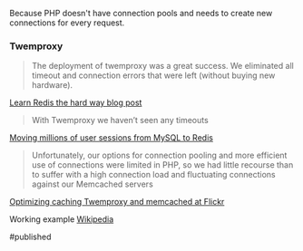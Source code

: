 Because PHP doesn't have connection pools and needs to create new connections for every request.

### Twemproxy

> The deployment of twemproxy was a great success. We eliminated all timeout and connection errors that were left (without buying new hardware).

[Learn Redis the hard way blog post](https://tech.trivago.com/2017/01/25/learn-redis-the-hard-way-in-production/)

> With Twemproxy we haven’t seen any timeouts

[Moving millions of user sessions from MySQL to Redis](https://medium.com/hootsuite-engineering/moving-millions-of-user-sessions-from-mysql-to-redis-ce709a4e93e9)

> Unfortunately, our options for connection pooling and more efficient use of connections were limited in PHP, so we had little recourse than to suffer with a high connection load and fluctuating connections against our Memcached servers

[Optimizing caching Twemproxy and memcached at Flickr](https://code.flickr.net/2015/07/10/optimizing-caching-twemproxy-and-memcached-at-flickr/)

Working example [Wikipedia](https://grafana.wikimedia.org/d/000000216/nutcracker?orgId=1&var-cluster=All&var-pool=All&var-datasource=eqiad%20prometheus%2Fops)

#published 